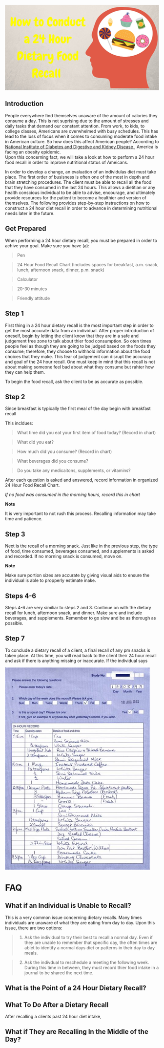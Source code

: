 ![ 24 Hour Food Recall ]( https://github.com/lakinsimmerman/Dietary-Food-Recall/blob/master/ll.jpg )
## Introduction ## 
People everywhere find themselves unaware of the amount of calories they consume a day.
This is not suprising due to the amount of stresses and daily tasks that demand our constant attention. From work, to kids, to college classes, Americans are overwhelmed with busy schedules. 
This has lead to the loss of focus when it comes to consuming moderate food intake in American culture. 
So how does this affect American people? 
According to [ National Institute of Diabetes and Digestive and Kidney Disease ]( https://www.niddk.nih.gov/health-information/health-statistics/overweight-obesity), America is facing an obesity epidemic.  
Upon this concerning fact, we will take a look at how to perform a 24 hour food recall in order to improve nutritional status of Ameicans.


In order to develop a change, an evaluation of an individulas diet must take place. 
The first order of busisness is often one of the most in depth and brain stretching procedures. 
The client must be able to recall all the food that they have consumed in the last 24 hours. 
This allows a dietitian or any health conscious individual to be able to advise, encourage, and ultimately provide resources for the patient to become a healthier and version of themselves. 
The following provides step-by-step instructions on how to construct a 24 hour diet recall in order to advance in determining nutritional needs later in the future.

## Get Prepared ##
When performing a 24 hour dietary recall, you must be prepared in order to achive your goal. Make sure you have (a):
>Pen

>24 Hour Food Recall Chart (Includes spaces for breakfast, a.m. snack, lunch, afternoon snack, dinner, p.m. snack)

>Calculator

>20-30 minutes

>Friendly attitude



## Step 1 ##
First thing in a 24 hour dietary recall is the most important step in order to get the most accurate data from an individual. 
After proper introduction of oneself, begin by letting the client know that they are in a safe and judgement free zone to talk about thier food consumption. 
So oten times people feel as though they are going to be judged based on the foods they consume; therefore, they choose to withhold information about the food choices that they make.
This fear of judgement can disrupt the accuracy and goal of the 24 hour recall. 
One must keep in mind that this recall is not about making someone feel bad about what they consume but rahter how they can help them. 

To begin the food recall, ask the client to be as accurate as possible.

## Step 2 ##
Since breakfast is typically the first meal of the day begin with breakfast recall

This incldues:

>What time did you eat your first item of food today? (Record in chart) 

>What did you eat? 

>How much did you consume? (Record in chart) 

>What beverages did you consume? 

>Do you take any medicaitons, supplements, or vitamins? 

After each question is asked and answered, record information in organized 24 Hour Food Recall Chart. 

*If no food was consumed in the morning hours, record this in chart* 

**Note**

It is very important to not rush this process. Recalling information may take time and patience. 

## Step 3 ##
Next is the recall of a morning snack. Just like in the previous step, the type of food, time consumed, beverages consumed, and supplements is asked and recorded. If no morning snack is consumed, move on. 

**Note** 

Make sure portion sizes are accurate by giving visual aids to ensure the individual is able to propperly estimate inake.

## Steps 4-6 ##
Steps 4-6 are very similiar to steps 2 and 3.
Continue on with the dietary recall for lunch, afternoon snack, and dinner. Make sure and include beverages, and supplements. 
Remember to go slow and be as thorough as possible. 

## Step 7 ##
To conclude a dietary recall of a client, a final recall of any pm snacks is taken place. 
At this time, you will read back to the client their 24 hour recall and ask if there is anything missing or inaccurate. 
If the individual says 

![ Example of Dietary Food Recall Finished Paper ](https://github.com/lakinsimmerman/Dietary-Food-Recall/blob/master/th3AOK1F13.jpg)


# FAQ #
## What if an Individual is Unable to Recall? ##

This is a very common issue concerning dietary recalls. Many times individuals are unaware of what they are eating from day to day. 
Upon this issue, there are two options:

>1. Ask the individual to try their best to recall a normal day. Even if they are unable to remember that specific day, the often times are ablet to identify a normal days diet or patterns in their day to day meals. 

>2. Ask the indivdual to reschedule a meeting the following week. During this time in between, they must record thier food intake in a journal to be shared the next time. 

## What is the Point of a 24 Hour Dietary Recall?

## What To Do After a Dietary Recall ##
After recalling a clients past 24 hour diet intake, 

## What if They are Recalling In the Middle of the Day? 



